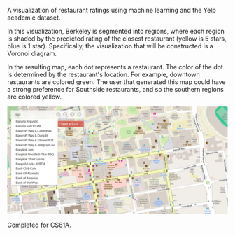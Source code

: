 A visualization of restaurant ratings using machine learning and the Yelp academic dataset.

In this visualization, Berkeley is segmented into regions, where each region is shaded by the predicted rating of the closest restaurant (yellow is 5 stars, blue is 1 star). Specifically, the visualization that will be constructed is a Voronoi diagram.

In the resulting map, each dot represents a restaurant. The color of the dot is determined by the restaurant's location. For example, downtown restaurants are colored green. The user that generated this map could have a strong preference for Southside restaurants, and so the southern regions are colored yellow.

![alt text](maps_gui_pic.png)

Completed for CS61A.
